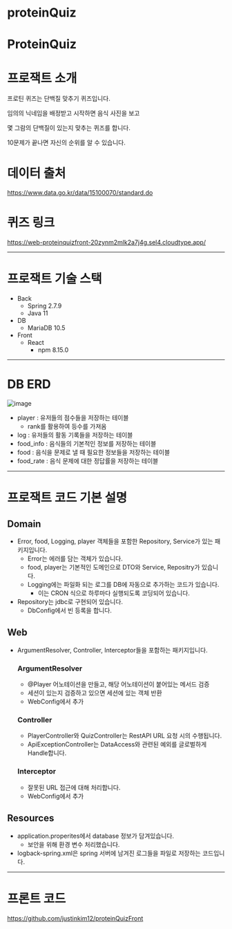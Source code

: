 # proteinQuiz

# ProteinQuiz

# 프로잭트 소개

프로틴 퀴즈는 단백질 맞추기 퀴즈입니다. 

임의의 닉네임을 배정받고 시작하면 음식 사진을 보고

몇 그람의 단백질이 있는지 맞추는 퀴즈를 합니다.

10문제가 끝나면 자신의 순위를 알 수 있습니다.

# 데이터 출처

https://www.data.go.kr/data/15100070/standard.do

# 퀴즈 링크

https://web-proteinquizfront-20zynm2mlk2a7j4g.sel4.cloudtype.app/

---

# 프로잭트 기술 스택

- Back
    - Spring 2.7.9
    - Java 11
- DB
    - MariaDB 10.5
- Front
    - React
        - npm 8.15.0

---

# DB ERD

![image](https://github.com/justinkim12/proteinQuiz/assets/47134132/373bef00-3a76-4516-b685-7fb9dff03d81)


- player : 유저들의 점수들을 저장하는 테이블
    - rank를 활용하여 등수를 가져옴
- log : 유저들의 활동 기록들을 저장하는 테이블
- food_info : 음식들의 기본적인 정보를 저장하는 테이블
- food : 음식을 문제로 낼 때 필요한 정보들을 저장하는 테이블
- food_rate : 음식 문제에 대한 정답률을 저장하는 테이블

---

# 프로잭트 코드 기본 설명

## Domain

- Error, food, Logging, player 객체들을 포함한 Repository, Service가 있는 패키지입니다.
    - Error는 에러를 담는 객체가 있습니다.
    - food, player는 기본적인 도메인으로 DTO와 Service, Repositry가 있습니다.
    - Logging에는 파일화 되는 로그를 DB에 자동으로 추가하는 코드가 있습니다.
        - 이는 CRON 식으로 하루마다 실행되도록 코딩되어 있습니다.
- Repository는 jdbc로 구현되어 있습니다.
    - DbConfig에서 빈 등록을 합니다.

## Web

- ArgumentResolver, Controller, Interceptor들을 포함하는 패키지입니다.
    
    ### ArgumentResolver
    
    - @Player 어노테이션을 만들고, 해당 어노테이션이 붙어있는 메서드 검증
    - 세션이 있는지 검증하고 있으면 세션에 있는 객체 반환
    - WebConfig에서 추가
    
    ### Controller
    
    - PlayerController와 QuizController는 RestAPI URL 요청 시의 수행됩니다.
    - ApiExceptionController는 DataAccess와 관련된 예외를 글로벌하게 Handle합니다.
    
    ### Interceptor
    
    - 잘못된 URL 접근에 대해 처리합니다.
    - WebConfig에서 추가

## Resources

- application.properites에서 database 정보가 담겨있습니다.
    - 보안을 위해 환경 변수 처리했습니다.
- logback-spring.xml은 spring 서버에 남겨진 로그들을 파일로 저장하는 코드입니다.

---

# 프론트 코드

https://github.com/justinkim12/proteinQuizFront
